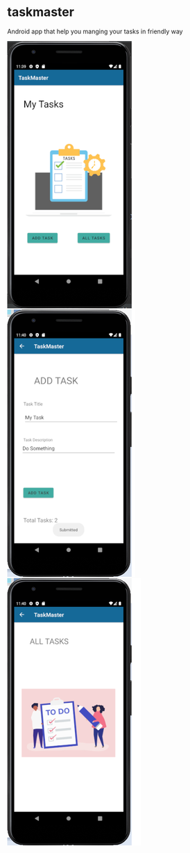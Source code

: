 # taskmaster

Android app that help you manging your tasks in friendly way

![HomePage](app/screenshots/homePage.png)
![addTask](app/screenshots/addTask.png)
![allTask](app/screenshots/allTasks.png)
